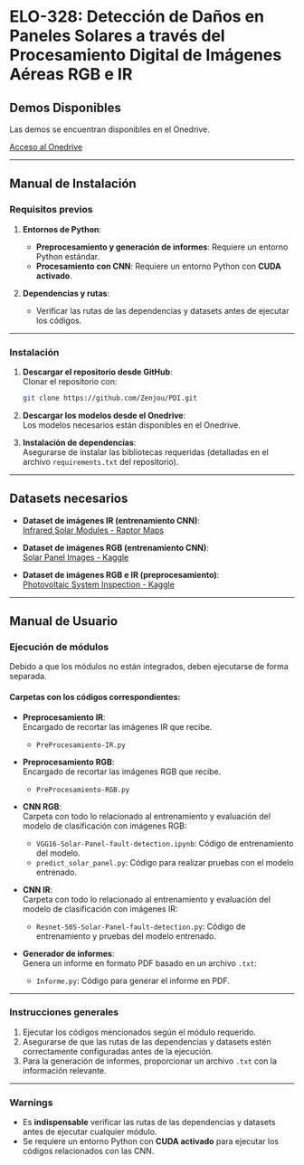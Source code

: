 # **ELO-328: Detección de Daños en Paneles Solares a través del Procesamiento Digital de Imágenes Aéreas RGB e IR**

## **Demos Disponibles**
Las demos se encuentran disponibles en el Onedrive. 

[Acceso al Onedrive](https://usmcl-my.sharepoint.com/:f:/g/personal/victor_munozs_usm_cl/ErIfns28g4hNiCxWcBhEl-wB8s4wONmhEIPHAOikkz4ORg?e=OyUMKX)

---

## **Manual de Instalación**

### **Requisitos previos**
1. **Entornos de Python**:
   - **Preprocesamiento y generación de informes**: Requiere un entorno Python estándar.
   - **Procesamiento con CNN**: Requiere un entorno Python con **CUDA activado**.

2. **Dependencias y rutas**:
   - Verificar las rutas de las dependencias y datasets antes de ejecutar los códigos.

---

### **Instalación**
1. **Descargar el repositorio desde GitHub**:  
   Clonar el repositorio con:
   ```bash
   git clone https://github.com/Zenjou/PDI.git
   ```

2. **Descargar los modelos desde el Onedrive**:  
   Los modelos necesarios están disponibles en el Onedrive.

3. **Instalación de dependencias**:  
   Asegurarse de instalar las bibliotecas requeridas (detalladas en el archivo `requirements.txt` del repositorio).

---

## **Datasets necesarios**
- **Dataset de imágenes IR (entrenamiento CNN)**:  
  [Infrared Solar Modules - Raptor Maps](https://github.com/RaptorMaps/InfraredSolarModules)
  
- **Dataset de imágenes RGB (entrenamiento CNN)**:  
  [Solar Panel Images - Kaggle](https://www.kaggle.com/datasets/pythonafroz/solar-panel-images)
  
- **Dataset de imágenes RGB e IR (preprocesamiento)**:  
  [Photovoltaic System Inspection - Kaggle](https://www.kaggle.com/datasets/marcosgabriel/photovoltaic-system-o-and-m-inspection)

---

## **Manual de Usuario**

### **Ejecución de módulos**
Debido a que los módulos no están integrados, deben ejecutarse de forma separada.

#### **Carpetas con los códigos correspondientes:**

- **Preprocesamiento IR**:  
  Encargado de recortar las imágenes IR que recibe.
  - `PreProcesamiento-IR.py`
  
- **Preprocesamiento RGB**:  
  Encargado de recortar las imágenes RGB que recibe.
  - `PreProcesamiento-RGB.py`

- **CNN RGB**:  
  Carpeta con todo lo relacionado al entrenamiento y evaluación del modelo de clasificación con imágenes RGB:
  - `VGG16-Solar-Panel-fault-detection.ipynb`: Código de entrenamiento del modelo.
  - `predict_solar_panel.py`: Código para realizar pruebas con el modelo entrenado.

- **CNN IR**:  
  Carpeta con todo lo relacionado al entrenamiento y evaluación del modelo de clasificación con imágenes IR:
  - `Resnet-50S-Solar-Panel-fault-detection.py`: Código de entrenamiento y pruebas del modelo entrenado.

- **Generador de informes**:  
  Genera un informe en formato PDF basado en un archivo `.txt`:
  - `Informe.py`: Código para generar el informe en PDF.

---

### **Instrucciones generales**
1. Ejecutar los códigos mencionados según el módulo requerido.
2. Asegurarse de que las rutas de las dependencias y datasets estén correctamente configuradas antes de la ejecución.
3. Para la generación de informes, proporcionar un archivo `.txt` con la información relevante.

---

### **Warnings**
- Es **indispensable** verificar las rutas de las dependencias y datasets antes de ejecutar cualquier módulo.
- Se requiere un entorno Python con **CUDA activado** para ejecutar los códigos relacionados con las CNN.



